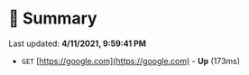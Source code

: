 # 📖 Summary
Last updated: **4/11/2021, 9:59:41 PM**

- `GET` [https://google.com](https://google.com) - **Up** (173ms)
